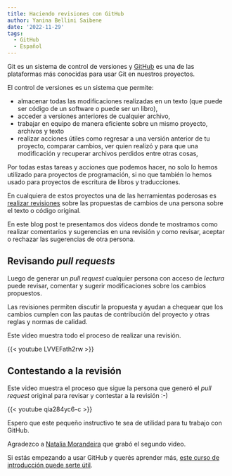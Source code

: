 ```yaml
---
title: Haciendo revisiones con GitHub
author: Yanina Bellini Saibene
date: '2022-11-29'
tags:
  - GitHub
  - Español
---
```


Git es un sistema de control de versiones y [GitHub](https://github.com/) es una de las plataformas más conocidas para usar Git en nuestros proyectos.

El control de versiones es un sistema que permite:
- almacenar todas las modificaciones realizadas en un texto (que puede ser código de un software o puede ser un libro), 
- acceder a versiones anteriores de cualquier archivo,
- trabajar en equipo de manera eficiente sobre un mismo proyecto, archivos y texto
- realizar acciones útiles como regresar a una versión anterior de tu proyecto, comparar cambios, ver quien realizó y para que una modificación y  recuperar archivos perdidos entre otras cosas, 

Por todas estas tareas y acciones que podemos hacer, no solo lo hemos utilizado para proyectos de programación, si no que también lo hemos usado para proyectos de escritura de libros y traducciones.

En cualquiera de estos proyectos una de las herramientas poderosas es [realizar revisiones](https://docs.github.com/en/pull-requests/collaborating-with-pull-requests/reviewing-changes-in-pull-requests/about-pull-request-reviews) sobre las propuestas de cambios de una persona sobre el texto o código original.

En este blog post te presentamos dos videos donde te mostramos como realizar comentarios y sugerencias en una revisión y como revisar, aceptar o rechazar las sugerencias de otra persona.

## Revisando _pull requests_

Luego de generar un _pull request_ cualquier persona con acceso de _lectura_ puede revisar, comentar y sugerir modificaciones sobre los cambios propuestos.

Las revisiones permiten discutir la propuesta y ayudan a chequear  que los cambios cumplen con las pautas de contribución del proyecto y otras reglas y normas de calidad. 

Este video muestra todo el proceso de realizar una revisión.

{{< youtube LVVEFath2rw >}}

## Contestando a la revisión

Este video muestra el proceso que sigue la persona que generó el _pull request_ original para revisar y contestar a la revisión :-)

{{< youtube qia284yc6-c >}}


Espero que este pequeño instructivo te sea de utilidad para tu trabajo con GitHub.

Agradezco a [Natalia Morandeira](https://nmorandeira.netlify.app/) que grabó el segundo video.

Si estás empezando a usar GitHub y querés aprender más, [este curso de introducción puede serte útil](/courses/git_rstudio_course/).